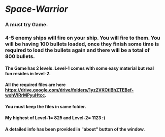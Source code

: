 # *Space-Warrior*
### A must try Game.
### 4-5 enemy ships will fire on your ship. You will fire to them. You will be having 100 bullets loaded, once they finish some time is required to load the bullets again and there will be a total of 800 bullets.
#### The Game has 2 levels. Level-1 comes with some easy material but real fun resides in level-2.
#### All the required files are here https://drive.google.com/drive/folders/1yz2VKOtlBhZTEBef-wohVlRrMPyuHtcc.
#### You must keep the files in same folder.
#### My highest of Level-1= 825  and Level-2= 1123 :)
#### A detailed info has been provided in "about" button of the window.
